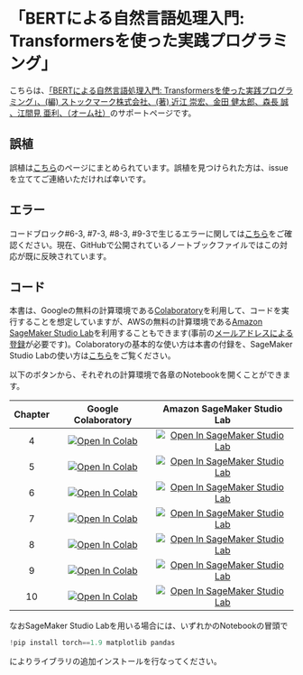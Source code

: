 # 「BERTによる自然言語処理入門: Transformersを使った実践プログラミング」

こちらは、[「BERTによる自然言語処理入門: Transformersを使った実践プログラミング」、(編) ストックマーク株式会社、(著) 近江 崇宏、金田 健太郎、森長 誠 、江間見 亜利、（オーム社）](https://www.amazon.co.jp/dp/427422726X)のサポートページです。


## 誤植

誤植は[こちら](https://github.com/stockmarkteam/bert-book/blob/master/CORRECTION.md)のページにまとめられています。誤植を見つけられた方は、issueを立ててご連絡いただければ幸いです。

## エラー

コードブロック#6-3, #7-3, #8-3, #9-3で生じるエラーに関しては[こちら](https://github.com/stockmarkteam/bert-book/wiki/pytorch_lightning%E3%81%AEimport%E6%99%82%E3%81%AE%E3%82%A8%E3%83%A9%E3%83%BC%E3%81%AB%E3%81%A4%E3%81%84%E3%81%A6)をご確認ください。現在、GitHubで公開されているノートブックファイルではこの対応が既に反映されています。

## コード

本書は、Googleの無料の計算環境である[Colaboratory](https://colab.research.google.com/)を利用して、コードを実行することを想定していますが、AWSの無料の計算環境である[Amazon SageMaker Studio Lab](https://studiolab.sagemaker.aws/)を利用することもできます(事前の[メールアドレスによる登録](https://studiolab.sagemaker.aws/requestAccount)が必要です)。Colaboratoryの基本的な使い方は本書の付録を、SageMaker Studio Labの使い方は[こちら](./README_studio-lab.md)をご覧ください。

以下のボタンから、それぞれの計算環境で各章のNotebookを開くことができます。

|Chapter| Google Colaboratory | Amazon SageMaker Studio Lab |
|:---:|:---:|:---:|
|4| [![Open In Colab](https://colab.research.google.com/assets/colab-badge.svg)](https://colab.research.google.com/github/stockmarkteam/bert-book/blob/master/Chapter4.ipynb) |  [![Open In SageMaker Studio Lab](https://studiolab.sagemaker.aws/studiolab.svg)](https://studiolab.sagemaker.aws/import/github/stockmarkteam/bert-book/blob/master/Chapter4.ipynb) |
|5| [![Open In Colab](https://colab.research.google.com/assets/colab-badge.svg)](https://colab.research.google.com/github/stockmarkteam/bert-book/blob/master/Chapter5.ipynb) |  [![Open In SageMaker Studio Lab](https://studiolab.sagemaker.aws/studiolab.svg)](https://studiolab.sagemaker.aws/import/github/stockmarkteam/bert-book/blob/master/Chapter5.ipynb) |
|6| [![Open In Colab](https://colab.research.google.com/assets/colab-badge.svg)](https://colab.research.google.com/github/stockmarkteam/bert-book/blob/master/Chapter6.ipynb) |  [![Open In SageMaker Studio Lab](https://studiolab.sagemaker.aws/studiolab.svg)](https://studiolab.sagemaker.aws/import/github/stockmarkteam/bert-book/blob/master/Chapter6.ipynb) |
|7| [![Open In Colab](https://colab.research.google.com/assets/colab-badge.svg)](https://colab.research.google.com/github/stockmarkteam/bert-book/blob/master/Chapter7.ipynb) |  [![Open In SageMaker Studio Lab](https://studiolab.sagemaker.aws/studiolab.svg)](https://studiolab.sagemaker.aws/import/github/stockmarkteam/bert-book/blob/master/Chapter7.ipynb) |
|8| [![Open In Colab](https://colab.research.google.com/assets/colab-badge.svg)](https://colab.research.google.com/github/stockmarkteam/bert-book/blob/master/Chapter8.ipynb) |  [![Open In SageMaker Studio Lab](https://studiolab.sagemaker.aws/studiolab.svg)](https://studiolab.sagemaker.aws/import/github/stockmarkteam/bert-book/blob/master/Chapter8.ipynb) |
|9| [![Open In Colab](https://colab.research.google.com/assets/colab-badge.svg)](https://colab.research.google.com/github/stockmarkteam/bert-book/blob/master/Chapter9.ipynb) |  [![Open In SageMaker Studio Lab](https://studiolab.sagemaker.aws/studiolab.svg)](https://studiolab.sagemaker.aws/import/github/stockmarkteam/bert-book/blob/master/Chapter9.ipynb) |
|10| [![Open In Colab](https://colab.research.google.com/assets/colab-badge.svg)](https://colab.research.google.com/github/stockmarkteam/bert-book/blob/master/Chapter10.ipynb) |  [![Open In SageMaker Studio Lab](https://studiolab.sagemaker.aws/studiolab.svg)](https://studiolab.sagemaker.aws/import/github/stockmarkteam/bert-book/blob/master/Chapter10.ipynb) |


なおSageMaker Studio Labを用いる場合には、いずれかのNotebookの冒頭で 
```Python
!pip install torch==1.9 matplotlib pandas 
``` 
によりライブラリの追加インストールを行なってください。
